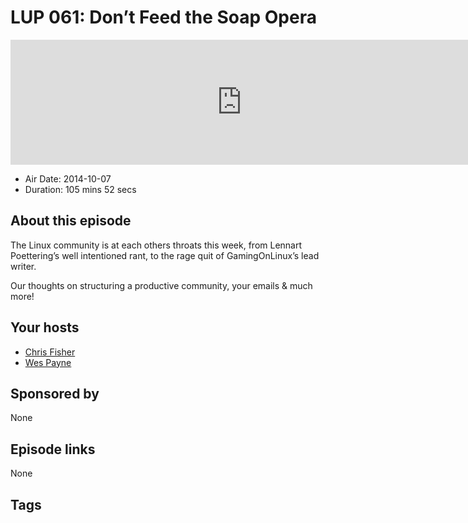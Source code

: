 # LUP 061: Don’t Feed the Soap Opera

<iframe src="https://player.fireside.fm/v2/RUkczH-V+0ULzlPBT?theme=dark" width="740" height="200" frameborder="0" scrolling="no"></iframe>

* Air Date: 2014-10-07
* Duration: 105 mins 52 secs

## About this episode

The Linux community is at each others throats this week, from Lennart Poettering’s well intentioned rant, to the rage quit of GamingOnLinux’s lead writer. 

Our thoughts on structuring a productive community, your emails & much more!

## Your hosts
* [Chris Fisher](https://linuxunplugged.com/hosts/chrislas)
* [Wes Payne](https://linuxunplugged.com/hosts/wes)

## Sponsored by

None



## Episode links

None



## Tags

